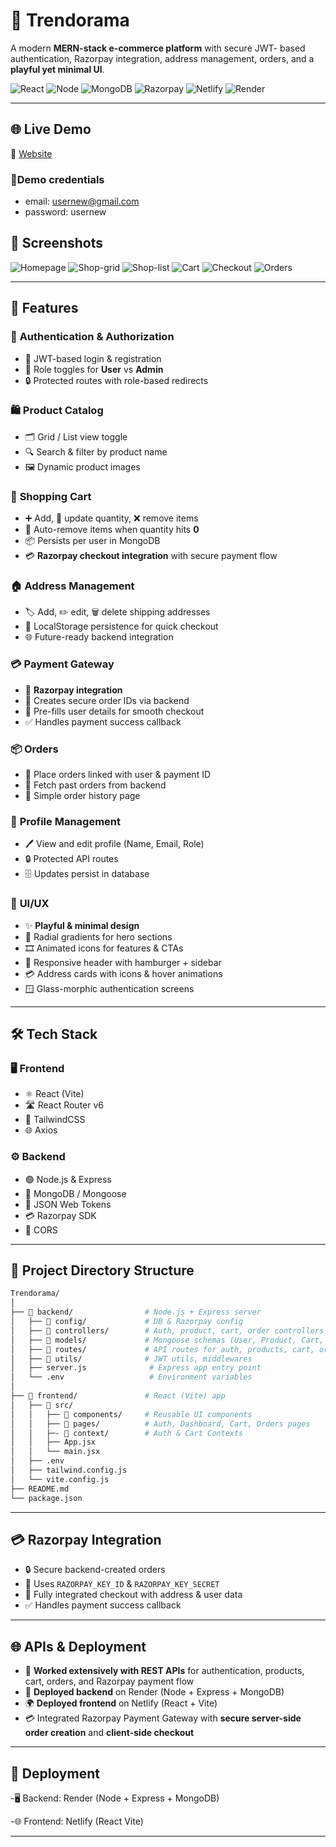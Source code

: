 # 🎨 **Trendorama**

A modern **MERN-stack e-commerce platform** with secure JWT- based authentication, Razorpay integration, address management, orders, and a **playful yet minimal UI**. 

![React](https://img.shields.io/badge/Frontend-React-blue?logo=react)
![Node](https://img.shields.io/badge/Backend-Node.js-green?logo=node.js)
![MongoDB](https://img.shields.io/badge/Database-MongoDB-brightgreen?logo=mongodb)
![Razorpay](https://img.shields.io/badge/Payments-Razorpay-purple?logo=razorpay)
![Netlify](https://img.shields.io/badge/Deployed%20On-Netlify-blue?logo=netlify)
![Render](https://img.shields.io/badge/Backend%20On-Render-orange?logo=render)

---
## 🌐 **Live Demo**
🔗 [Website](https://trendorama-ecom.netlify.app/)  

### **🫆Demo credentials**
- email: usernew@gmail.com
- password: usernew


## 📸 **Screenshots**
![Homepage](https://github.com/user-attachments/assets/355e2162-2050-4ede-a98c-15180d50cb55)
![Shop-grid](https://github.com/user-attachments/assets/2a7acf1e-3da7-41a0-b3be-af0b76594bdc)
![Shop-list](https://github.com/user-attachments/assets/0885cd9d-a8c1-4fe2-8e42-a777e605c90a)
![Cart](https://github.com/user-attachments/assets/80bf0b8d-9aca-453a-b3d2-e1c80807b905)
![Checkout](https://github.com/user-attachments/assets/3200ad2d-a28c-48fd-8114-f3af3efd2f59)
![Orders](https://github.com/user-attachments/assets/be62d905-6cd2-47b5-a284-de78c71721fb)


---

## 🚀 **Features**

### 🔐 **Authentication & Authorization**
- 🔑 JWT-based login & registration  
- 👥 Role toggles for **User** vs **Admin**  
- 🔒 Protected routes with role-based redirects  

### 🛍 **Product Catalog**
- 🗂️ Grid / List view toggle  
- 🔍 Search & filter by product name  
- 🖼️ Dynamic product images  

### 🛒 **Shopping Cart**
- ➕ Add, 🔄 update quantity, ❌ remove items  
- 🧹 Auto-remove items when quantity hits **0**  
- 📦 Persists per user in MongoDB  
- 💳 **Razorpay checkout integration** with secure payment flow  

### 🏠 **Address Management**
- 🏷️ Add, ✏️ edit, 🗑️ delete shipping addresses  
- 💾 LocalStorage persistence for quick checkout  
- 🌐 Future-ready backend integration  

### 💳 **Payment Gateway**
- 🔗 **Razorpay integration**  
- 🔐 Creates secure order IDs via backend  
- 📝 Pre-fills user details for smooth checkout  
- ✅ Handles payment success callback  

### 📦 **Orders**
- 🛒 Place orders linked with user & payment ID  
- 📜 Fetch past orders from backend  
- 📂 Simple order history page  

### 👤 **Profile Management**
- 🖊️ View and edit profile (Name, Email, Role)  
- 🔒 Protected API routes  
- 🗄️ Updates persist in database  

### 🎨 **UI/UX**
- ✨ **Playful & minimal design**  
- 🌈 Radial gradients for hero sections  
- 🎞️ Animated icons for features & CTAs  
- 📱 Responsive header with hamburger + sidebar  
- 💳 Address cards with icons & hover animations  
- 🪟 Glass-morphic authentication screens  

---

## 🛠 **Tech Stack**

### 🖥️ **Frontend**
- ⚛️ React (Vite)  
- 🛣️ React Router v6  
- 🎨 TailwindCSS  
- 🌐 Axios  

### ⚙️ **Backend**
- 🟢 Node.js & Express  
- 🍃 MongoDB / Mongoose  
- 🔑 JSON Web Tokens  
- 💳 Razorpay SDK  
- 🔗 CORS

---
## 📂 **Project Directory Structure**

```bash
Trendorama/
│
├── 📁 backend/                # Node.js + Express server
│   ├── 📁 config/             # DB & Razorpay config
│   ├── 📁 controllers/        # Auth, product, cart, order controllers
│   ├── 📁 models/             # Mongoose schemas (User, Product, Cart, Order)
│   ├── 📁 routes/             # API routes for auth, products, cart, orders
│   ├── 📁 utils/              # JWT utils, middlewares
│   ├── server.js              # Express app entry point
│   └── .env                   # Environment variables
│
├── 📁 frontend/               # React (Vite) app
│   ├── 📁 src/
│   │   ├── 📁 components/     # Reusable UI components
│   │   ├── 📁 pages/          # Auth, Dashboard, Cart, Orders pages
│   │   ├─- 📁 context/        # Auth & Cart Contexts
│   │   ├── App.jsx
│   │   └── main.jsx
│   ├── .env
│   ├── tailwind.config.js
│   └── vite.config.js
├── README.md
└── package.json
```

---

## 💳 **Razorpay Integration**
- 🔒 Secure backend-created orders  
- 🔑 Uses `RAZORPAY_KEY_ID` & `RAZORPAY_KEY_SECRET`  
- 💼 Fully integrated checkout with address & user data  
- ✅ Handles payment success callback  

---

## 🌐 **APIs & Deployment**
- 🔗 **Worked extensively with REST APIs** for authentication, products, cart, orders, and Razorpay payment flow  
- 🚀 **Deployed backend** on Render (Node + Express + MongoDB)  
- 🌍 **Deployed frontend** on Netlify (React + Vite)  
- 💳 Integrated Razorpay Payment Gateway with **secure server-side order creation** and **client-side checkout**  

---

## **🚀 Deployment**
-🖥️ Backend: Render (Node + Express + MongoDB)

-🌐 Frontend: Netlify (React Vite)

---
